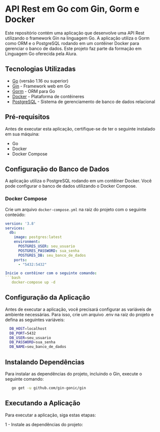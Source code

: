 # API Rest em Go com Gin, Gorm e Docker

Este repositório contém uma aplicação que desenvolve uma API Rest utilizando o framework Gin na linguagem Go. A aplicação utiliza o Gorm como ORM e o PostgreSQL rodando em um contêiner Docker para gerenciar o banco de dados. Este projeto faz parte da formação em Linguagem Go oferecida pela Alura.

## Tecnologias Utilizadas

- [Go](https://golang.org/) (versão 1.16 ou superior)
- [Gin](https://gin-gonic.com/) - Framework web em Go
- [Gorm](https://gorm.io/) - ORM para Go
- [Docker](https://www.docker.com/) - Plataforma de contêineres
- [PostgreSQL](https://www.postgresql.org/) - Sistema de gerenciamento de banco de dados relacional

## Pré-requisitos

Antes de executar esta aplicação, certifique-se de ter o seguinte instalado em sua máquina:

- Go
- Docker
- Docker Compose

## Configuração do Banco de Dados

A aplicação utiliza o PostgreSQL rodando em um contêiner Docker. Você pode configurar o banco de dados utilizando o Docker Compose.

### Docker Compose

Crie um arquivo `docker-compose.yml` na raiz do projeto com o seguinte conteúdo:

```yaml
version: '3.8'
services:
  db:
    image: postgres:latest
    environment:
      POSTGRES_USER: seu_usuario
      POSTGRES_PASSWORD: sua_senha
      POSTGRES_DB: seu_banco_de_dados
    ports:
      - "5432:5432"

Inicie o contêiner com o seguinte comando:
```bash
   docker-compose up -d
```

## Configuração da Aplicação
Antes de executar a aplicação, você precisará configurar as variáveis de ambiente necessárias. Para isso, crie um arquivo .env na raiz do projeto e defina as seguintes variáveis:

```bash
  DB_HOST=localhost
  DB_PORT=5432
  DB_USER=seu_usuario
  DB_PASSWORD=sua_senha
  DB_NAME=seu_banco_de_dados
```

## Instalando Dependências

Para instalar as dependências do projeto, incluindo o Gin, execute o seguinte comando:

```bash
   go get -u github.com/gin-gonic/gin
```

## Executando a Aplicação

Para executar a aplicação, siga estas etapas:

1 - Instale as dependências do projeto:

